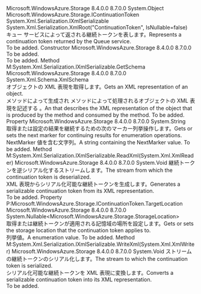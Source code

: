 <Type Name="QueueContinuationToken" FullName="Microsoft.WindowsAzure.Storage.Queue.QueueContinuationToken">
  <TypeSignature Language="C#" Value="public sealed class QueueContinuationToken : Microsoft.WindowsAzure.Storage.IContinuationToken, System.Xml.Serialization.IXmlSerializable" />
  <TypeSignature Language="ILAsm" Value=".class public auto ansi serializable sealed beforefieldinit QueueContinuationToken extends System.Object implements class Microsoft.WindowsAzure.Storage.IContinuationToken, class System.Xml.Serialization.IXmlSerializable" />
  <TypeSignature Language="DocId" Value="T:Microsoft.WindowsAzure.Storage.Queue.QueueContinuationToken" />
  <TypeSignature Language="VB.NET" Value="Public NotInheritable Class QueueContinuationToken&#xA;Implements IContinuationToken, IXmlSerializable" />
  <TypeSignature Language="F#" Value="type QueueContinuationToken = class&#xA;    interface IContinuationToken&#xA;    interface IXmlSerializable" />
  <AssemblyInfo>
    <AssemblyName>Microsoft.WindowsAzure.Storage</AssemblyName>
    <AssemblyVersion>8.4.0.0</AssemblyVersion>
    <AssemblyVersion>8.7.0.0</AssemblyVersion>
  </AssemblyInfo>
  <Base>
    <BaseTypeName>System.Object</BaseTypeName>
  </Base>
  <Interfaces>
    <Interface>
      <InterfaceName>Microsoft.WindowsAzure.Storage.IContinuationToken</InterfaceName>
    </Interface>
    <Interface>
      <InterfaceName>System.Xml.Serialization.IXmlSerializable</InterfaceName>
    </Interface>
  </Interfaces>
  <Attributes>
    <Attribute>
      <AttributeName>System.Xml.Serialization.XmlRoot("ContinuationToken", IsNullable=false)</AttributeName>
    </Attribute>
  </Attributes>
  <Docs>
    <summary>
            <span data-ttu-id="6d43f-101">キュー サービスによって返される継続トークンを表します。</span><span class="sxs-lookup"><span data-stu-id="6d43f-101">Represents a continuation token returned by the Queue service.</span></span>
            </summary>
    <remarks>To be added.</remarks>
  </Docs>
  <Members>
    <Member MemberName=".ctor">
      <MemberSignature Language="C#" Value="public QueueContinuationToken ();" />
      <MemberSignature Language="ILAsm" Value=".method public hidebysig specialname rtspecialname instance void .ctor() cil managed" />
      <MemberSignature Language="DocId" Value="M:Microsoft.WindowsAzure.Storage.Queue.QueueContinuationToken.#ctor" />
      <MemberSignature Language="VB.NET" Value="Public Sub New ()" />
      <MemberType>Constructor</MemberType>
      <AssemblyInfo>
        <AssemblyName>Microsoft.WindowsAzure.Storage</AssemblyName>
        <AssemblyVersion>8.4.0.0</AssemblyVersion>
        <AssemblyVersion>8.7.0.0</AssemblyVersion>
      </AssemblyInfo>
      <Parameters />
      <Docs>
        <summary>To be added.</summary>
        <remarks>To be added.</remarks>
      </Docs>
    </Member>
    <Member MemberName="GetSchema">
      <MemberSignature Language="C#" Value="public System.Xml.Schema.XmlSchema GetSchema ();" />
      <MemberSignature Language="ILAsm" Value=".method public hidebysig newslot virtual instance class System.Xml.Schema.XmlSchema GetSchema() cil managed" />
      <MemberSignature Language="DocId" Value="M:Microsoft.WindowsAzure.Storage.Queue.QueueContinuationToken.GetSchema" />
      <MemberSignature Language="VB.NET" Value="Public Function GetSchema () As XmlSchema" />
      <MemberSignature Language="F#" Value="abstract member GetSchema : unit -&gt; System.Xml.Schema.XmlSchema&#xA;override this.GetSchema : unit -&gt; System.Xml.Schema.XmlSchema" Usage="queueContinuationToken.GetSchema " />
      <MemberType>Method</MemberType>
      <Implements>
        <InterfaceMember>M:System.Xml.Serialization.IXmlSerializable.GetSchema</InterfaceMember>
      </Implements>
      <AssemblyInfo>
        <AssemblyName>Microsoft.WindowsAzure.Storage</AssemblyName>
        <AssemblyVersion>8.4.0.0</AssemblyVersion>
        <AssemblyVersion>8.7.0.0</AssemblyVersion>
      </AssemblyInfo>
      <ReturnValue>
        <ReturnType>System.Xml.Schema.XmlSchema</ReturnType>
      </ReturnValue>
      <Parameters />
      <Docs>
        <summary>
            <span data-ttu-id="6d43f-102">オブジェクトの XML 表現を取得します。</span><span class="sxs-lookup"><span data-stu-id="6d43f-102">Gets an XML representation of an object.</span></span>
            </summary>
        <returns>
            <span data-ttu-id="6d43f-103"><see cref="M:System.Xml.Serialization.IXmlSerializable.WriteXml(System.Xml.XmlWriter)" /> メソッドによって生成され <see cref="M:System.Xml.Serialization.IXmlSerializable.ReadXml(System.Xml.XmlReader)" /> メソッドによって処理されるオブジェクトの XML 表現を記述する <see cref="T:System.Xml.Schema.XmlSchema" />。</span><span class="sxs-lookup"><span data-stu-id="6d43f-103">An <see cref="T:System.Xml.Schema.XmlSchema" /> that describes the XML representation of the object that is produced by the <see cref="M:System.Xml.Serialization.IXmlSerializable.WriteXml(System.Xml.XmlWriter)" /> method and consumed by the <see cref="M:System.Xml.Serialization.IXmlSerializable.ReadXml(System.Xml.XmlReader)" /> method.</span></span>
            </returns>
        <remarks>To be added.</remarks>
      </Docs>
    </Member>
    <Member MemberName="NextMarker">
      <MemberSignature Language="C#" Value="public string NextMarker { get; set; }" />
      <MemberSignature Language="ILAsm" Value=".property instance string NextMarker" />
      <MemberSignature Language="DocId" Value="P:Microsoft.WindowsAzure.Storage.Queue.QueueContinuationToken.NextMarker" />
      <MemberSignature Language="VB.NET" Value="Public Property NextMarker As String" />
      <MemberSignature Language="F#" Value="member this.NextMarker : string with get, set" Usage="Microsoft.WindowsAzure.Storage.Queue.QueueContinuationToken.NextMarker" />
      <MemberType>Property</MemberType>
      <AssemblyInfo>
        <AssemblyName>Microsoft.WindowsAzure.Storage</AssemblyName>
        <AssemblyVersion>8.4.0.0</AssemblyVersion>
        <AssemblyVersion>8.7.0.0</AssemblyVersion>
      </AssemblyInfo>
      <ReturnValue>
        <ReturnType>System.String</ReturnType>
      </ReturnValue>
      <Docs>
        <summary>
            <span data-ttu-id="6d43f-104">取得または設定の結果を継続するための次のマーカー<see cref="T:Microsoft.WindowsAzure.Storage.Queue.CloudQueue" />列挙操作します。</span><span class="sxs-lookup"><span data-stu-id="6d43f-104">Gets or sets the next marker for continuing results for <see cref="T:Microsoft.WindowsAzure.Storage.Queue.CloudQueue" /> enumeration operations.</span></span>
            </summary>
        <value><span data-ttu-id="6d43f-105">NextMarker 値を含む文字列。</span><span class="sxs-lookup"><span data-stu-id="6d43f-105">A string containing the NextMarker value.</span></span></value>
        <remarks>To be added.</remarks>
      </Docs>
    </Member>
    <Member MemberName="ReadXml">
      <MemberSignature Language="C#" Value="public void ReadXml (System.Xml.XmlReader reader);" />
      <MemberSignature Language="ILAsm" Value=".method public hidebysig newslot virtual instance void ReadXml(class System.Xml.XmlReader reader) cil managed" />
      <MemberSignature Language="DocId" Value="M:Microsoft.WindowsAzure.Storage.Queue.QueueContinuationToken.ReadXml(System.Xml.XmlReader)" />
      <MemberSignature Language="VB.NET" Value="Public Sub ReadXml (reader As XmlReader)" />
      <MemberSignature Language="F#" Value="abstract member ReadXml : System.Xml.XmlReader -&gt; unit&#xA;override this.ReadXml : System.Xml.XmlReader -&gt; unit" Usage="queueContinuationToken.ReadXml reader" />
      <MemberType>Method</MemberType>
      <Implements>
        <InterfaceMember>M:System.Xml.Serialization.IXmlSerializable.ReadXml(System.Xml.XmlReader)</InterfaceMember>
      </Implements>
      <AssemblyInfo>
        <AssemblyName>Microsoft.WindowsAzure.Storage</AssemblyName>
        <AssemblyVersion>8.4.0.0</AssemblyVersion>
        <AssemblyVersion>8.7.0.0</AssemblyVersion>
      </AssemblyInfo>
      <ReturnValue>
        <ReturnType>System.Void</ReturnType>
      </ReturnValue>
      <Parameters>
        <Parameter Name="reader" Type="System.Xml.XmlReader" />
      </Parameters>
      <Docs>
        <param name="reader"><span data-ttu-id="6d43f-106"><see cref="T:System.Xml.XmlReader" />継続トークンを逆シリアル化するストリームします。</span><span class="sxs-lookup"><span data-stu-id="6d43f-106">The <see cref="T:System.Xml.XmlReader" /> stream from which the continuation token is deserialized.</span></span></param>
        <summary>
            <span data-ttu-id="6d43f-107">XML 表現からシリアル化可能な継続トークンを生成します。</span><span class="sxs-lookup"><span data-stu-id="6d43f-107">Generates a serializable continuation token from its XML representation.</span></span>
            </summary>
        <remarks>To be added.</remarks>
      </Docs>
    </Member>
    <Member MemberName="TargetLocation">
      <MemberSignature Language="C#" Value="public Nullable&lt;Microsoft.WindowsAzure.Storage.StorageLocation&gt; TargetLocation { get; set; }" />
      <MemberSignature Language="ILAsm" Value=".property instance valuetype System.Nullable`1&lt;valuetype Microsoft.WindowsAzure.Storage.StorageLocation&gt; TargetLocation" />
      <MemberSignature Language="DocId" Value="P:Microsoft.WindowsAzure.Storage.Queue.QueueContinuationToken.TargetLocation" />
      <MemberSignature Language="VB.NET" Value="Public Property TargetLocation As Nullable(Of StorageLocation)" />
      <MemberSignature Language="F#" Value="member this.TargetLocation : Nullable&lt;Microsoft.WindowsAzure.Storage.StorageLocation&gt; with get, set" Usage="Microsoft.WindowsAzure.Storage.Queue.QueueContinuationToken.TargetLocation" />
      <MemberType>Property</MemberType>
      <Implements>
        <InterfaceMember>P:Microsoft.WindowsAzure.Storage.IContinuationToken.TargetLocation</InterfaceMember>
      </Implements>
      <AssemblyInfo>
        <AssemblyName>Microsoft.WindowsAzure.Storage</AssemblyName>
        <AssemblyVersion>8.4.0.0</AssemblyVersion>
        <AssemblyVersion>8.7.0.0</AssemblyVersion>
      </AssemblyInfo>
      <ReturnValue>
        <ReturnType>System.Nullable&lt;Microsoft.WindowsAzure.Storage.StorageLocation&gt;</ReturnType>
      </ReturnValue>
      <Docs>
        <summary>
            <span data-ttu-id="6d43f-108">取得または継続トークンが適用される記憶域の場所を設定します。</span><span class="sxs-lookup"><span data-stu-id="6d43f-108">Gets or sets the storage location that the continuation token applies to.</span></span>
            </summary>
        <value><span data-ttu-id="6d43f-109"><see cref="T:Microsoft.WindowsAzure.Storage.StorageLocation" /> 列挙値。</span><span class="sxs-lookup"><span data-stu-id="6d43f-109">A <see cref="T:Microsoft.WindowsAzure.Storage.StorageLocation" /> enumeration value.</span></span></value>
        <remarks>To be added.</remarks>
      </Docs>
    </Member>
    <Member MemberName="WriteXml">
      <MemberSignature Language="C#" Value="public void WriteXml (System.Xml.XmlWriter writer);" />
      <MemberSignature Language="ILAsm" Value=".method public hidebysig newslot virtual instance void WriteXml(class System.Xml.XmlWriter writer) cil managed" />
      <MemberSignature Language="DocId" Value="M:Microsoft.WindowsAzure.Storage.Queue.QueueContinuationToken.WriteXml(System.Xml.XmlWriter)" />
      <MemberSignature Language="VB.NET" Value="Public Sub WriteXml (writer As XmlWriter)" />
      <MemberSignature Language="F#" Value="abstract member WriteXml : System.Xml.XmlWriter -&gt; unit&#xA;override this.WriteXml : System.Xml.XmlWriter -&gt; unit" Usage="queueContinuationToken.WriteXml writer" />
      <MemberType>Method</MemberType>
      <Implements>
        <InterfaceMember>M:System.Xml.Serialization.IXmlSerializable.WriteXml(System.Xml.XmlWriter)</InterfaceMember>
      </Implements>
      <AssemblyInfo>
        <AssemblyName>Microsoft.WindowsAzure.Storage</AssemblyName>
        <AssemblyVersion>8.4.0.0</AssemblyVersion>
        <AssemblyVersion>8.7.0.0</AssemblyVersion>
      </AssemblyInfo>
      <ReturnValue>
        <ReturnType>System.Void</ReturnType>
      </ReturnValue>
      <Parameters>
        <Parameter Name="writer" Type="System.Xml.XmlWriter" />
      </Parameters>
      <Docs>
        <param name="writer"><span data-ttu-id="6d43f-110"><see cref="T:System.Xml.XmlWriter" />ストリームの継続トークンのシリアル化します。</span><span class="sxs-lookup"><span data-stu-id="6d43f-110">The <see cref="T:System.Xml.XmlWriter" /> stream to which the continuation token is serialized.</span></span></param>
        <summary>
            <span data-ttu-id="6d43f-111">シリアル化可能な継続トークンを XML 表現に変換します。</span><span class="sxs-lookup"><span data-stu-id="6d43f-111">Converts a serializable continuation token into its XML representation.</span></span>
            </summary>
        <remarks>To be added.</remarks>
      </Docs>
    </Member>
  </Members>
</Type>